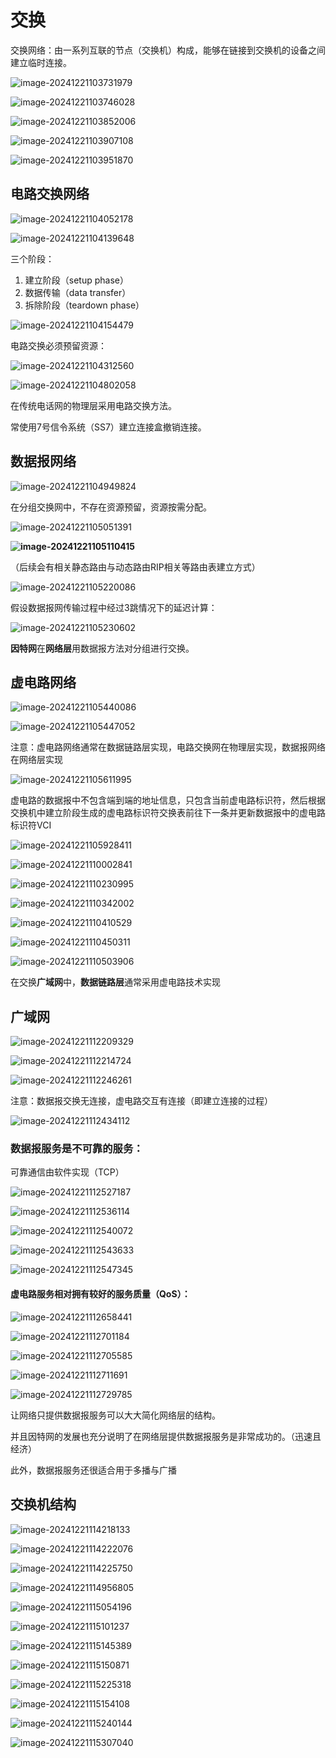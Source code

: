 # 交换

交换网络：由一系列互联的节点（交换机）构成，能够在链接到交换机的设备之间建立临时连接。

![image-20241221103731979](assets/image-20241221103731979.png)

![image-20241221103746028](assets/image-20241221103746028.png)

![image-20241221103852006](assets/image-20241221103852006.png)

![image-20241221103907108](assets/image-20241221103907108.png)

![image-20241221103951870](assets/image-20241221103951870.png)

## 电路交换网络

![image-20241221104052178](assets/image-20241221104052178.png)

![image-20241221104139648](assets/image-20241221104139648.png)

三个阶段：

1. 建立阶段（setup phase）
2. 数据传输（data transfer）
3. 拆除阶段（teardown phase）

![image-20241221104154479](assets/image-20241221104154479.png)

电路交换必须预留资源：

![image-20241221104312560](assets/image-20241221104312560.png)

![image-20241221104802058](assets/image-20241221104802058.png)

在传统电话网的物理层采用电路交换方法。

常使用7号信令系统（SS7）建立连接盒撤销连接。

## 数据报网络

![image-20241221104949824](assets/image-20241221104949824.png)

在分组交换网中，不存在资源预留，资源按需分配。

![image-20241221105051391](assets/image-20241221105051391.png)

**![image-20241221105110415](assets/image-20241221105110415.png)**

（后续会有相关静态路由与动态路由RIP相关等路由表建立方式）

![image-20241221105220086](assets/image-20241221105220086.png)

假设数据报网传输过程中经过3跳情况下的延迟计算：

![image-20241221105230602](assets/image-20241221105230602.png)

**因特网**在**网络层**用数据报方法对分组进行交换。

## 虚电路网络

![image-20241221105440086](assets/image-20241221105440086.png)

![image-20241221105447052](assets/image-20241221105447052.png)

注意：虚电路网络通常在数据链路层实现，电路交换网在物理层实现，数据报网络在网络层实现

![image-20241221105611995](assets/image-20241221105611995.png)

虚电路的数据报中不包含端到端的地址信息，只包含当前虚电路标识符，然后根据交换机中建立阶段生成的虚电路标识符交换表前往下一条并更新数据报中的虚电路标识符VCI

![image-20241221105928411](assets/image-20241221105928411.png)

![image-20241221110002841](assets/image-20241221110002841.png)

![image-20241221110230995](assets/image-20241221110230995.png)

![image-20241221110342002](assets/image-20241221110342002.png)

![image-20241221110410529](assets/image-20241221110410529.png)

![image-20241221110450311](assets/image-20241221110450311.png)

![image-20241221110503906](assets/image-20241221110503906.png)

在交换**广域网**中，**数据链路层**通常采用虚电路技术实现

## 广域网

![image-20241221112209329](assets/image-20241221112209329.png)

![image-20241221112214724](assets/image-20241221112214724.png)

![image-20241221112246261](assets/image-20241221112246261.png)

注意：数据报交换无连接，虚电路交互有连接（即建立连接的过程）

![image-20241221112434112](assets/image-20241221112434112.png)

### 数据报服务是不可靠的服务：

可靠通信由软件实现（TCP）

![image-20241221112527187](assets/image-20241221112527187.png)

![image-20241221112536114](assets/image-20241221112536114.png)

![image-20241221112540072](assets/image-20241221112540072.png)

![image-20241221112543633](assets/image-20241221112543633.png)

![image-20241221112547345](assets/image-20241221112547345.png)

#### 虚电路服务相对拥有较好的服务质量（QoS）：

![image-20241221112658441](assets/image-20241221112658441.png)

![image-20241221112701184](assets/image-20241221112701184.png)

![image-20241221112705585](assets/image-20241221112705585.png)

![image-20241221112711691](assets/image-20241221112711691.png)

![image-20241221112729785](assets/image-20241221112729785.png)

让网络只提供数据报服务可以大大简化网络层的结构。

并且因特网的发展也充分说明了在网络层提供数据报服务是非常成功的。（迅速且经济）

此外，数据报服务还很适合用于多播与广播

## 交换机结构

![image-20241221114218133](assets/image-20241221114218133.png)

![image-20241221114222076](assets/image-20241221114222076.png)

![image-20241221114225750](assets/image-20241221114225750.png)

![image-20241221114956805](assets/image-20241221114956805.png)

![image-20241221115054196](assets/image-20241221115054196.png)

![image-20241221115101237](assets/image-20241221115101237.png)

![image-20241221115145389](assets/image-20241221115145389.png)

![image-20241221115150871](assets/image-20241221115150871.png)

![image-20241221115225318](assets/image-20241221115225318.png)

![image-20241221115154108](assets/image-20241221115154108.png)

![image-20241221115240144](assets/image-20241221115240144.png)

![image-20241221115307040](assets/image-20241221115307040.png)